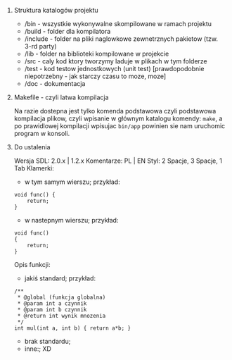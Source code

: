 1. Struktura katalogów projektu

	* /bin  - wszystkie wykonywalne skompilowane w ramach projektu
	* /build - folder dla kompilatora
	* /include - folder na pliki naglowkowe zewnetrznych pakietow (tzw. 3-rd party)
	* /lib - folder na biblioteki kompilowane w projekcie
	* /src - caly kod ktory tworzymy laduje w plikach w tym folderze
	* /test - kod testow jednostkowych (unit test) [prawdopodobnie niepotrzebny - jak starczy czasu to moze, moze]
	* /doc - dokumentacja

2. Makefile - czyli latwa kompilacja

	Na razie dostepna jest tylko komenda podstawowa czyli podstawowa kompilacja plikow, czyli wpisanie w głównym katalogu komendy: `make`, a po prawidlowej kompilacji wpisujac `bin/app` powinien sie nam uruchomic program w konsoli.

3. Do ustalenia

	Wersja SDL: 2.0.x | 1.2.x
	Komentarze: PL | EN
	Styl: 2 Spacje, 3 Spacje, 1 Tab
	Klamerki: 

	* w tym samym wierszu; przykład:
	```
	void func() {
		return;
	}
	```
	* w nastepnym wierszu; przykład:
	```
	void func()
	{
		return;
	}
	```
	Opis funkcji:
	
	* jakiś standard; przykład:
	```
	/**
	 * @global (funkcja globalna)
	 * @param int a czynnik
	 * @param int b czynnik
	 * @return int wynik mnozenia
	 */
	int mul(int a, int b) { return a*b; }
	```

	* brak standardu;
	* inne:;
	XD
	

